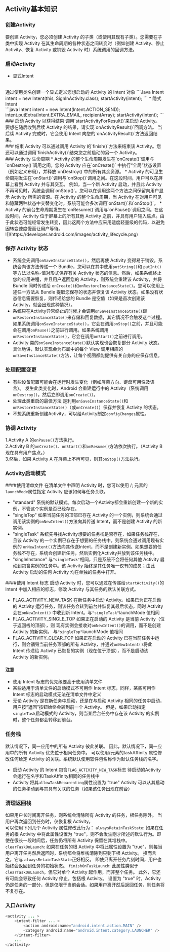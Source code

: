 ## Activity基本知识
### 创建Activity
要创建 Activity，您必须创建 Activity 的子类（或使用其现有子类）。您需要在子类中实现 Activity 在其生命周期的各种状态之间转变时（例如创建 Activity、停止 Activity、恢复 Activity 或销毁 Activity 时）系统调用的回调方法。 <br>
### 启动Activity
* 显式Intent
<br>
通过使用类名创建一个显式定义您想启动的 Activity 的 Intent 对象
```Java
Intent intent = new Intent(this, SignInActivity.class);
startActivity(intent);
```
* 隐式Intent
<br>
```java
Intent intent = new Intent(Intent.ACTION_SEND);
intent.putExtra(Intent.EXTRA_EMAIL, recipientArray);
startActivity(intent);
```
### 启动 Activity 以获得结果
调用`startActivityForResult()`来启动 Activity。 要想在随后收到后续 Activity 的结果，请实现`onActivityResult()`回调方法。 当后续 Activity 完成时，它会使用 Intent 向您的`onActivityResult()`方法返回结果。
<br>
### 结束 Activity
可以通过调用 Activity 的`finish()`方法来结束该 Activity。您还可以通过调用`finishActivity()`结束您之前启动的另一个 Activity。
<br>
###  Activity 生命周期
* Activity 的整个生命周期发生在`onCreate()`调用与`onDestroy()`调用之间。您的 Activity 应在`onCreate()` 中执行“全局”状态设置（例如定义布局），并释放`onDestroy()`中的所有其余资源。
* Activity 的可见生命周期发生在`onStart()`调用与`onStop()`调用之间。在这段时间，用户可以在屏幕上看到 Activity 并与其交互。 例如，当一个新 Activity 启动，并且此 Activity 不再可见时，系统会调用`onStop()`。您可以在调用这两个方法之间保留向用户显示 Activity 所需的资源。在 Activity 的整个生命周期，当 Activity 在对用户可见和隐藏两种状态中交替变化时，系统可能会多次调用`onStart()`和`onStop()`。
* Activity 的前台生命周期发生在`onResume()`调用与`onPause()`调用之间。在这段时间，Activity 位于屏幕上的所有其他 Activity 之前，并具有用户输入焦点。由于此状态可能经常发生转变，因此这两个方法中应采用适度轻量级的代码，以避免因转变速度慢而让用户等待。
<br>
![](https://developer.android.com/images/activity_lifecycle.png)

### 保存 Activity 状态
* 系统会先调用`onSaveInstanceState()`，然后再使 Activity 变得易于销毁。系统会向该方法传递一个 Bundle，您可以在其中使用`putString()`和 `putInt()`等方法以名称-值对形式保存有关 Activity 状态的信息。然后，如果系统终止您的应用进程，并且用户返回您的 Activity，则系统会重建该 Activity，并将 Bundle 同时传递给 `onCreate()`和`onRestoreInstanceState()`。您可以使用上述任一方法从 Bundle 提取您保存的状态并恢复该 Activity 状态。如果没有状态信息需要恢复，则传递给您的 Bundle 是空值（如果是首次创建该 Activity，就会出现这种情况）。<br>
* 系统只在Activity异常终止的时候才会调用`onSaveInstanceState()`跟`onRestoreInstanceState()`来存储和回复数据，其它情况不会触发这个过程。
如果系统调用`onSaveInstanceState()`，它会在调用`onStop()`之前，并且可能会在调用`onPause()`之前进行调用。如果系统调用 `onRestoreInstanceState()`，它会在调用`onStart()`之前进行调用。<br>
* Activity 类的`onSaveInstanceState()`默认实现也会恢复部分 Activity 状态。具体地讲，默认实现会为布局中的每个 View 调用相应的 `onSaveInstanceState()`方法，让每个视图都能提供有关自身的应保存信息。

### 处理配置变更
* 有些设备配置可能会在运行时发生变化（例如屏幕方向、键盘可用性及语言）。 发生此类变化时，Android 会重建运行中的 Activity（系统调用 `onDestroy()`，然后立即调用`onCreate()`）。<br>
* 处理此类重启的最佳方法 是利用`onSaveInstanceState()`和`onRestoreInstanceState()`（或`onCreate()`）保存并恢复 Activity 的状态。<br>
* 不想系统重新创建Activity，可以给Activity制定`configChanges`属性。

### 协调 Activity
1.Activity A 的`onPause()`方法执行。<br>
2.Activity B 的`onCreate()`、`onStart()`和`onResume()`方法依次执行。（Activity B 现在具有用户焦点。）<br>
3.然后，如果 Activity A 在屏幕上不再可见，则其`onStop()`方法执行。

### Activity启动模式
####使用清单文件
在清单文件中声明 Activity 时，您可以使用 /<activity/>; 元素的`launchMode`属性指定 Activity 应该如何与任务关联。
* "standard"
系统的默认模式。每次启动一个Activity都会重新创建一个新的实例，不管这个实例是否已经存在。
* "singleTop"
如果当前任务的顶部已存在 Activity 的一个实例，则系统会通过调用该实例的`onNewIntent()`方法向其传送 Intent，而不是创建 Activity 的新实例。
* "singleTask"
系统先寻找Activity想要的任务栈是否存在，如果任务栈存在，且该 Activity 的一个实例已存在于想要的任务栈中，则系统会通过调用现有实例的 `onNewIntent()`方法向其传送Intent，而不是创建新实例。如果想要的任务栈不存在，系统会创建新任务，然后实例化Activity并放到该任务栈中。
* "singleInstance"
与`"singleTask"`相同，只是系统不会将任何其他 Activity 启动到包含实例的任务中。该 Activity 始终是其任务唯一仅有的成员；由此 Activity 启动的任何 Activity 均在单独的任务中打开。

####使用 Intent 标志
启动 Activity 时，您可以通过在传递给`startActivity()`的 Intent 中加入相应的标志，修改 Activity 与其任务的默认关联方式。
* FLAG_ACTIVITY_NEW_TASK
在新任务中启动 Activity。如果已为正在启动的 Activity 运行任务，则该任务会转到前台并恢复其最后状态，同时 Activity 会在`onNewIntent()` 中收到新 Intent。与`"singleTask"`launchMode 值相同
* FLAG_ACTIVITY_SINGLE_TOP
如果正在启动的 Activity 是当前 Activity（位于返回栈的顶部），则 现有实例会接收对`onNewIntent()`的调用，而不是创建 Activity 的新实例。
与`"singleTop"`launchMode 值相同
* FLAG_ACTIVITY_CLEAR_TOP
如果正在启动的 Activity 已在当前任务中运行，则会销毁当前任务顶部的所有 Activity，并通过`onNewIntent()`将此 Intent 传递给 Activity 已恢复的实例（现在位于顶部），而不是启动该 Activity 的新实例。

#### 注意
* 使用 Intent 标志的优先级要高于使用清单文件
* 某些适用于清单文件的启动模式不可用作 Intent 标志，同样，某些可用作 Intent 标志的启动模式无法在清单文件中定义
* 无论 Activity 是在新任务中启动，还是在与启动 Activity 相同的任务中启动，用户按“返回”按钮始终会转到前一个 Activity。 但是，如果启动指定`singleTask`启动模式的 Activity，则当某后台任务中存在该 Activity 的实例时，整个任务都会转移到前台。


### 任务栈
默认情况下，同一应用中的所有 Activity 彼此关联。 因此，默认情况下，同一应用中的所有 Activity 优先位于相同任务中。
可以使用/<activity/>元素的taskAffinity 属性修改任何给定 Activity 的关联。系统默认使用软件包名称作为默认任务栈的名字。
* 启动 Activity 的 Intent 包含`FLAG_ACTIVITY_NEW_TASK`标志
待启动的Activity会运行在名字和TaskAffinity相同的任务栈中
* Activity 将其`allowTaskReparenting`属性设置为 "true"
Activity 可以从其启动的任务移动到与其具有关联的任务（如果该任务出现在前台）

### 清理返回栈
如果用户长时间离开任务，则系统会清除所有 Activity 的任务，根任务除外。 当用户再次返回到任务时，仅恢复根 Activity。<br>
可以使用下列几个 Activity 属性修改此行为：
`alwaysRetainTaskState`:
如果在任务的根 Activity 中将此属性设置为 "true"，则不会发生刚才所述的默认行为。即使在很长一段时间后，任务仍将所有 Activity 保留在其堆栈中。<br>
`clearTaskOnLaunch`:
如果在任务的根 Activity 中将此属性设置为 "true"，则每当用户离开任务然后返回时，系统都会将堆栈清除到只剩下根 Activity。 换而言之，它与 `alwaysRetainTaskState`正好相反。 即使只离开任务片刻时间，用户也始终会返回到任务的初始状态。
`finishOnTaskLaunch`:
此属性类似于`clearTaskOnLaunch`，但它对单个 Activity 起作用，而非整个任务。 此外，它还有可能会导致任何 Activity 停止，包括根 Activity。 设置为 "true" 时，Activity 仍是任务的一部分，但是仅限于当前会话。如果用户离开然后返回任务，则任务将不复存在。

### 入口Activity
``` java
<activity ... >
    <intent-filter ... >
        <action android:name="android.intent.action.MAIN" />
        <category android:name="android.intent.category.LAUNCHER" />
    </intent-filter>
    ...
</activity>
```

